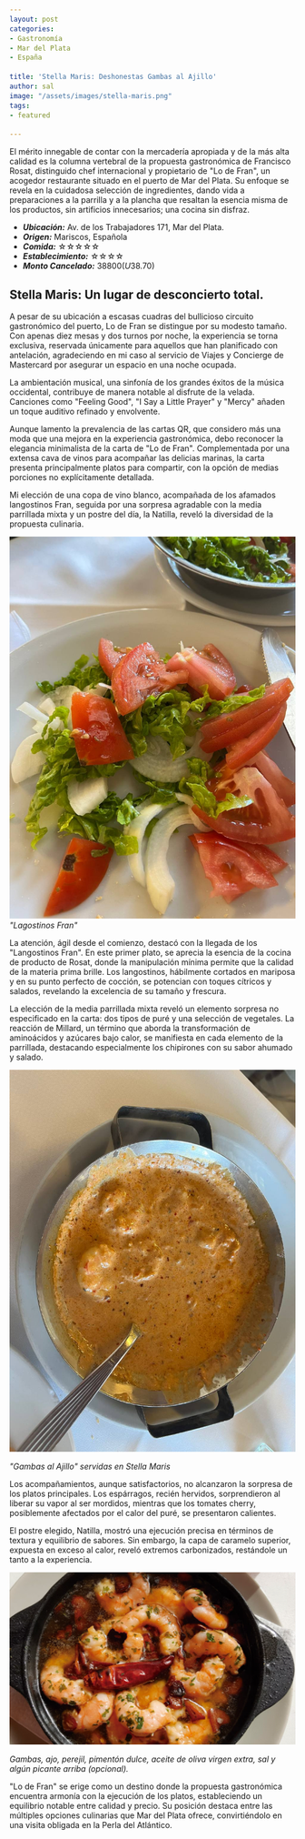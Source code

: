 ```yaml
---
layout: post
categories:
- Gastronomía
- Mar del Plata
- España

title: 'Stella Maris: Deshonestas Gambas al Ajillo'
author: sal
image: "/assets/images/stella-maris.png"
tags:
- featured

---
```

El mérito innegable de contar con la mercadería apropiada y de la más alta calidad es la columna vertebral de la propuesta gastronómica de Francisco Rosat, distinguido chef internacional y propietario de "Lo de Fran", un acogedor restaurante situado en el puerto de Mar del Plata. Su enfoque se revela en la cuidadosa selección de ingredientes, dando vida a preparaciones a la parrilla y a la plancha que resaltan la esencia misma de los productos, sin artificios innecesarios; una cocina sin disfraz.

* **_Ubicación:_** Av. de los Trabajadores 171, Mar del Plata.
* **_Origen:_** Mariscos, Española
* **_Comida:_** ☆☆☆☆☆
* **_Establecimiento:_** ☆☆☆☆
* **_Monto Cancelado:_** $38800 (U$38.70)
  
## Stella Maris: Un lugar de desconcierto total.

A pesar de su ubicación a escasas cuadras del bullicioso circuito gastronómico del puerto, Lo de Fran se distingue por su modesto tamaño. Con apenas diez mesas y dos turnos por noche, la experiencia se torna exclusiva, reservada únicamente para aquellos que han planificado con antelación, agradeciendo en mi caso al servicio de Viajes y Concierge de Mastercard por asegurar un espacio en una noche ocupada.

La ambientación musical, una sinfonía de los grandes éxitos de la música occidental, contribuye de manera notable al disfrute de la velada. Canciones como "Feeling Good", "I Say a Little Prayer" y "Mercy" añaden un toque auditivo refinado y envolvente.

Aunque lamento la prevalencia de las cartas QR, que considero más una moda que una mejora en la experiencia gastronómica, debo reconocer la elegancia minimalista de la carta de "Lo de Fran". Complementada por una extensa cava de vinos para acompañar las delicias marinas, la carta presenta principalmente platos para compartir, con la opción de medias porciones no explícitamente detallada.

Mi elección de una copa de vino blanco, acompañada de los afamados langostinos Fran, seguida por una sorpresa agradable con la media parrillada mixta y un postre del día, la Natilla, reveló la diversidad de la propuesta culinaria.

![](/assets/images/ensalada-mixta.jpg)
_"Lagostinos Fran"_

La atención, ágil desde el comienzo, destacó con la llegada de los "Langostinos Fran". En este primer plato, se aprecia la esencia de la cocina de producto de Rosat, donde la manipulación mínima permite que la calidad de la materia prima brille. Los langostinos, hábilmente cortados en mariposa y en su punto perfecto de cocción, se potencian con toques cítricos y salados, revelando la excelencia de su tamaño y frescura.

La elección de la media parrillada mixta reveló un elemento sorpresa no especificado en la carta: dos tipos de puré y una selección de vegetales. La reacción de Millard, un término que aborda la transformación de aminoácidos y azúcares bajo calor, se manifiesta en cada elemento de la parrillada, destacando especialmente los chipirones con su sabor ahumado y salado.

![](/assets/images/gambas-crema.jpg)

_"Gambas al Ajillo" servidas en Stella Maris_

Los acompañamientos, aunque satisfactorios, no alcanzaron la sorpresa de los platos principales. Los espárragos, recién hervidos, sorprendieron al liberar su vapor al ser mordidos, mientras que los tomates cherry, posiblemente afectados por el calor del puré, se presentaron calientes.

El postre elegido, Natilla, mostró una ejecución precisa en términos de textura y equilibrio de sabores. Sin embargo, la capa de caramelo superior, expuesta en exceso al calor, reveló extremos carbonizados, restándole un tanto a la experiencia.

![](/assets/images/gambas.png)

_Gambas, ajo, perejil, pimentón dulce, aceite de oliva virgen extra, sal y algún picante arriba (opcional)._

"Lo de Fran" se erige como un destino donde la propuesta gastronómica encuentra armonía con la ejecución de los platos, estableciendo un equilibrio notable entre calidad y precio. Su posición destaca entre las múltiples opciones culinarias que Mar del Plata ofrece, convirtiéndolo en una visita obligada en la Perla del Atlántico.
